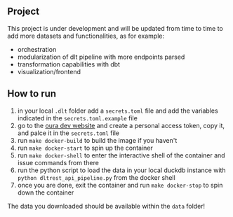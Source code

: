 ## Project

This project is under development and will be updated from time to time to add more datasets and functionalities, as for example:
* orchestration
* modularization of dlt pipeline with more endpoints parsed
* transformation capabilities with dbt
* visualization/frontend

## How to run 

1. in your local `.dlt` folder add a `secrets.toml` file and add the variables indicated in the `secrets.toml.example` file
2. go to the [oura dev website](https://cloud.ouraring.com/personal-access-tokens) and create a personal access token, copy it, and palce it in the `secrets.toml` file
3. run `make docker-build` to build the image if you haven't
4. run `make docker-start` to spin up the container 
5. run `make docker-shell` to enter the interactive shell of the container and issue commands from there
5. run the python script to load the data in your local duckdb instance with `python dltrest_api_pipeline.py` from the docker shell
6. once you are done, exit the container and run `make docker-stop` to spin down the container

The data you downloaded should be available within the `data` folder!
